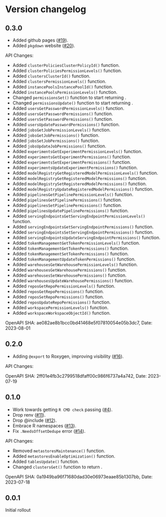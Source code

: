 # Version changelog

## 0.3.0

* Added github pages ([#19](https://github.com/databrickslabs/databricks-sdk-r/pull/19)).
* Added `pkgdown` website ([#20](https://github.com/databrickslabs/databricks-sdk-r/pull/20)).

API Changes:

 * Added `clusterPoliciesClusterPolicyId()` function.
 * Added `clusterPoliciesPermissionLevels()` function.
 * Added `clustersClusterId()` function.
 * Added `clustersPermissionLevels()` function.
 * Added `instancePoolsInstancePoolId()` function.
 * Added `instancePoolsPermissionLevels()` function.
 * Changed `permissionsSet()` function to start returning .
 * Changed `permissionsUpdate()` function to start returning .
 * Added `usersGetPasswordPermissionLevels()` function.
 * Added `usersGetPasswordPermissions()` function.
 * Added `usersSetPasswordPermissions()` function.
 * Added `usersUpdatePasswordPermissions()` function.
 * Added `jobsGetJobPermissionLevels()` function.
 * Added `jobsGetJobPermissions()` function.
 * Added `jobsSetJobPermissions()` function.
 * Added `jobsUpdateJobPermissions()` function.
 * Added `experimentsGetExperimentPermissionLevels()` function.
 * Added `experimentsGetExperimentPermissions()` function.
 * Added `experimentsSetExperimentPermissions()` function.
 * Added `experimentsUpdateExperimentPermissions()` function.
 * Added `modelRegistryGetRegisteredModelPermissionLevels()` function.
 * Added `modelRegistryGetRegisteredModelPermissions()` function.
 * Added `modelRegistrySetRegisteredModelPermissions()` function.
 * Added `modelRegistryUpdateRegisteredModelPermissions()` function.
 * Added `pipelinesGetPipelinePermissionLevels()` function.
 * Added `pipelinesGetPipelinePermissions()` function.
 * Added `pipelinesSetPipelinePermissions()` function.
 * Added `pipelinesUpdatePipelinePermissions()` function.
 * Added `servingEndpointsGetServingEndpointPermissionLevels()` function.
 * Added `servingEndpointsGetServingEndpointPermissions()` function.
 * Added `servingEndpointsSetServingEndpointPermissions()` function.
 * Added `servingEndpointsUpdateServingEndpointPermissions()` function.
 * Added `tokenManagementGetTokenPermissionLevels()` function.
 * Added `tokenManagementGetTokenPermissions()` function.
 * Added `tokenManagementSetTokenPermissions()` function.
 * Added `tokenManagementUpdateTokenPermissions()` function.
 * Added `warehousesGetWarehousePermissionLevels()` function.
 * Added `warehousesGetWarehousePermissions()` function.
 * Added `warehousesSetWarehousePermissions()` function.
 * Added `warehousesUpdateWarehousePermissions()` function.
 * Added `reposGetRepoPermissionLevels()` function.
 * Added `reposGetRepoPermissions()` function.
 * Added `reposSetRepoPermissions()` function.
 * Added `reposUpdateRepoPermissions()` function.
 * Added `workspacePermissionLevels()` function.
 * Added `workspaceWorkspaceObjectId()` function.

OpenAPI SHA: ae082ae8b1bcc0bd41468e5f07810054e05b3dc7, Date: 2023-08-01

## 0.2.0

* Adding `@export` to Roxygen, improving visibility ([#16](https://github.com/databrickslabs/databricks-sdk-r/pull/16)).

API Changes:


OpenAPI SHA: 2ff01e4fb3c2799518dfaff00c986f6737a4a742, Date: 2023-07-19

## 0.1.0

* Work towards getting `R CMD check` passing ([#4](https://github.com/databrickslabs/databricks-sdk-r/pull/4)).
* Drop renv ([#11](https://github.com/databrickslabs/databricks-sdk-r/pull/11)).
* Drop @include ([#12](https://github.com/databrickslabs/databricks-sdk-r/pull/12)).
* Embrace R namespaces ([#13](https://github.com/databrickslabs/databricks-sdk-r/pull/13)).
* Fix `.NeedsOffsetDedupe` error ([#14](https://github.com/databrickslabs/databricks-sdk-r/pull/14)).

API Changes:

 * Removed `metastoresMaintenance()` function.
 * Added `metastoresEnableOptimization()` function.
 * Added `tablesUpdate()` function.
 * Changed `clustersGet()` function to return .

OpenAPI SHA: 0a1949ba96f71680dad30e06973eaae85b1307bb, Date: 2023-07-18

## 0.0.1

Initial rollout